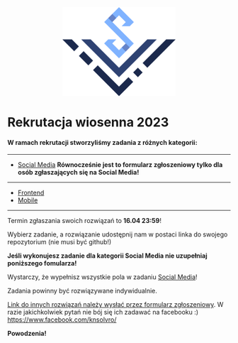 <div align="center">
<img src="./assets/logo_solvro.png" height="200">
</div>

# Rekrutacja wiosenna 2023

#### W ramach rekrutacji stworzyliśmy zadania z różnych kategorii:

---

- [Social Media](https://forms.gle/2jjPQHKh7p9Ma7wH7) **Równocześnie jest to formularz zgłoszeniowy tylko dla osób zgłaszających się na Social Media!**

---

- [Frontend](./frontend/zadanie.md)
- [Mobile](./mobile/zadanie.md)

---

Termin zgłaszania swoich rozwiązań to **16.04 23:59**!

Wybierz zadanie, a rozwiązanie udostępnij nam w postaci linka do swojego repozytorium (nie musi być github!)

**Jeśli wykonujesz zadanie dla kategorii Social Media nie uzupełniaj poniższego fomularza!** 

Wystarczy, że wypełnisz wszystkie pola w zadaniu [Social Media](https://forms.gle/2jjPQHKh7p9Ma7wH7)!

Zadania powinny być rozwiązywane indywidualnie.


[Link do innych rozwiązań należy wysłać przez formularz zgłoszeniowy](https://forms.gle/Wkm6yL7m6z9zsren6). W razie jakichkolwiek pytań nie bój się ich zadawać na facebooku :) https://www.facebook.com/knsolvro/ 

**Powodzenia!**



